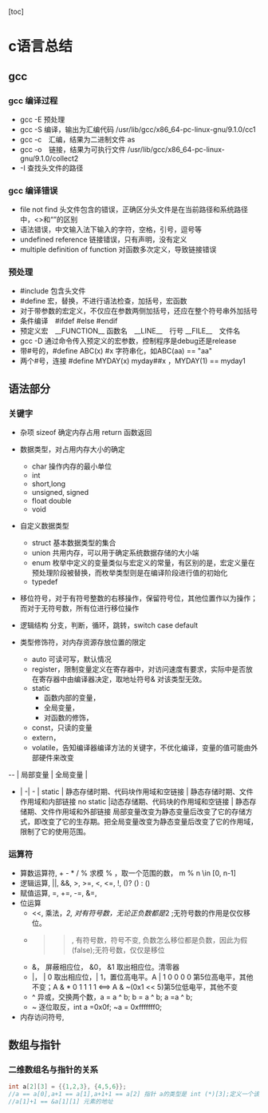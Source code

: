 [toc]
# c语言总结

## gcc 
### gcc 编译过程
* gcc -E 预处理
* gcc -S 编译，输出为汇编代码 /usr/lib/gcc/x86_64-pc-linux-gnu/9.1.0/cc1
* gcc -c　汇编，结果为二进制文件 as
* gcc -o　链接，结果为可执行文件  /usr/lib/gcc/x86_64-pc-linux-gnu/9.1.0/collect2
* -I 查找头文件的路径

### gcc 编译错误

* file not find 头文件包含的错误，正确区分头文件是在当前路径和系统路径中，<>和“”的区别
* 语法错误，中文输入法下输入的字符，空格，引号，逗号等
* undefined reference 链接错误，只有声明，没有定义
* multiple definition of function 对函数多次定义，导致链接错误

### 预处理

* #include 包含头文件
* #define 宏，替换，不进行语法检查，加括号，宏函数
* 对于带参数的宏定义，不仅应在参数两侧加括号，还应在整个符号串外加括号
* 条件编译　#ifdef #else #endif
* 预定义宏　\_\_FUNCTION\_\_ 函数名　\_\_LINE\_\_　行号 \_\_FILE\_\_　文件名
* gcc -D 通过命令传入预定义的宏参数，控制程序是debug还是release
* 带#号的，#define ABC(x) #x 字符串化，如ABC(aa) == "aa"
* 两个#号，连接 #define MYDAY(x) myday##x ，MYDAY(1) == myday1

## 语法部分

### 关键字

* 杂项 sizeof 确定内存占用 return 函数返回
* 数据类型，对占用内存大小的确定
    * char 操作内存的最小单位
    * int 
    * short,long
    * unsigned, signed
    * float double
    * void
* 自定义数据类型
    * struct 基本数据类型的集合
    * union 共用内存，可以用于确定系统数据存储的大小端
    * enum 枚举中定义的变量类似与宏定义的常量，有区别的是，宏定义量在预处理阶段被替换，而枚举类型则是在编译阶段进行值的初始化
    * typedef

* 移位符号，对于有符号整数的右移操作，保留符号位，其他位置作以为操作；而对于无符号数，所有位进行移位操作
* 逻辑结构 分支，判断，循环，跳转，switch case default
* 类型修饰符，对内存资源存放位置的限定
    * auto 可读可写，默认情况
    * register，限制变量定义在寄存器中，对访问速度有要求，实际中是否放在寄存器中由编译器决定，取地址符号& 对该类型无效。
    * static 
        * 函数内部的变量，
        * 全局变量，
        * 对函数的修饰，
    * const，只读的变量
    * extern，
    * volatile，告知编译器编译方法的关键字，不优化编译，变量的值可能由外部硬件来改变

-- | 局部变量 | 全局变量 |
-  |        -| -       |
static | 静态存储时期、代码块作用域和空链接 | 静态存储时期、文件作用域和内部链接
no static |动态存储期、代码块的作用域和空链接 |  静态存储期、文件作用域和外部链接
局部变量改变为静态变量后改变了它的存储方式，即改变了它的生存期。把全局变量改变为静态变量后改变了它的作用域，限制了它的使用范围。
### 运算符

* 算数运算符, + - * / % 求模 % ，取一个范围的数， m % n \in [0, n-1]
* 逻辑运算, ||, &&, >, >=, <, <=, !, ()? () : ()
* 赋值运算, =, +=, -=, &=, 
* 位运算
    * <<, 乘法，*2, 对有符号数，无论正负数都是*2 ;无符号数的作用是仅仅移位。 
    * >>, 有符号数，符号不变, 负数怎么移位都是负数，因此为假(false);无符号数，仅仅是移位
    * &， 屏蔽相应位， &0， &1 取出相应位。清零器
    * |，  | 0 取出相应位，| 1，置位高电平。A | 1 0 0 0 0  第5位高电平，其他不变；A & *  0 1 1 1 1 <==> A & ~(0x1 << 5)第5位低电平，其他不变
    * ^ 异或，交换两个数，a = a ^ b; b = a ^ b; a =a ^ b;
    * ~ 逐位取反，int a =0x0f; ~a = 0xfffffff0;
* 内存访问符号,

## 数组与指针

### 二维数组名与指针的关系
```c
int a[2][3] = {{1,2,3}, {4,5,6}};
//a == a[0],a+1 == a[1],a+1+1 == a[2] 指针 a的类型是 int (*)[3];定义一个该类型的变量p ==> int (*p) [3];
//a[1]+1 == &a[1][1] 元素的地址
```